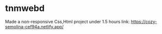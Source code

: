 # tnmwebd
Made a non-responsive Css,Html project under 1.5 hours
link: https://cozy-semolina-cef94a.netlify.app/
